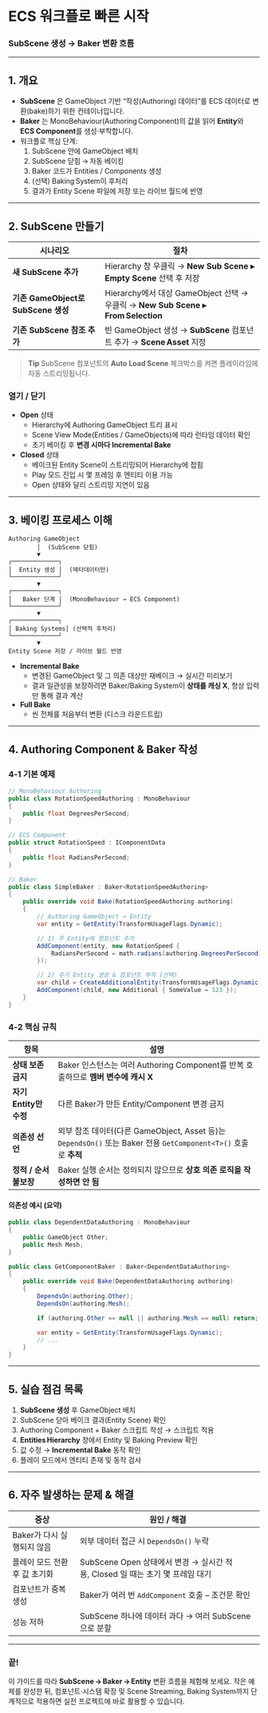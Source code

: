 # ECS 워크플로 빠른 시작  
### SubScene 생성 → Baker 변환 흐름

---

## 1. 개요
* **SubScene** 은 GameObject 기반 “작성(Authoring) 데이터”를 ECS 데이터로 변환(bake)하기 위한 컨테이너입니다.  
* **Baker** 는 MonoBehaviour(Authoring Component)의 값을 읽어 **Entity**와 **ECS Component**를 생성·부착합니다.  
* 워크플로 핵심 단계:  
  1. SubScene 안에 GameObject 배치  
  2. SubScene 닫힘 → 자동 베이킹  
  3. Baker 코드가 Entities / Components 생성  
  4. (선택) Baking System이 후처리  
  5. 결과가 Entity Scene 파일에 저장 또는 라이브 월드에 반영  

---

## 2. SubScene 만들기

| 시나리오 | 절차 |
|----------|------|
| **새 SubScene 추가** | Hierarchy 창 우클릭 → **New Sub Scene ▸ Empty Scene** 선택 후 저장 |
| **기존 GameObject로 SubScene 생성** | Hierarchy에서 대상 GameObject 선택 → 우클릭 → **New Sub Scene ▸ From Selection** |
| **기존 SubScene 참조 추가** | 빈 GameObject 생성 → **SubScene** 컴포넌트 추가 → **Scene Asset** 지정 |

> **Tip** SubScene 컴포넌트의 **Auto Load Scene** 체크박스를 켜면 플레이라임에 자동 스트리밍됩니다.

### 열기 / 닫기
* **Open** 상태  
  * Hierarchy에 Authoring GameObject 트리 표시  
  * Scene View Mode(Entities / GameObjects)에 따라 런타임 데이터 확인  
  * 초기 베이킹 후 **변경 시마다 Incremental Bake**  
* **Closed** 상태  
  * 베이크된 Entity Scene이 스트리밍되어 Hierarchy에 접힘  
  * Play 모드 진입 시 몇 프레임 후 엔티티 이용 가능  
  * Open 상태와 달리 스트리밍 지연이 있음

---

## 3. 베이킹 프로세스 이해

```text
Authoring GameObject
        │  (SubScene 닫힘)
        ▼
┌─────────────┐
│  Entity 생성 │  (메타데이터만)
└─────────────┘
        ▼
┌─────────────┐
│   Baker 단계 │  (MonoBehaviour → ECS Component)
└─────────────┘
        ▼
┌─────────────┐
│ Baking Systems│ (선택적 후처리)
└─────────────┘
        ▼
Entity Scene 저장 / 라이브 월드 반영
```

* **Incremental Bake**  
  * 변경된 GameObject 및 그 의존 대상만 재베이크 → 실시간 미리보기  
  * 결과 일관성을 보장하려면 Baker/Baking System이 **상태를 캐싱 X**, 항상 입력만 통해 결과 계산
* **Full Bake**  
  * 씬 전체를 처음부터 변환 (디스크 라운드트립)

---

## 4. Authoring Component & Baker 작성

### 4‑1 기본 예제

```csharp
// MonoBehaviour Authoring
public class RotationSpeedAuthoring : MonoBehaviour
{
    public float DegreesPerSecond;
}

// ECS Component
public struct RotationSpeed : IComponentData
{
    public float RadiansPerSecond;
}

// Baker
public class SimpleBaker : Baker<RotationSpeedAuthoring>
{
    public override void Bake(RotationSpeedAuthoring authoring)
    {
        // Authoring GameObject → Entity
        var entity = GetEntity(TransformUsageFlags.Dynamic);

        // 1) 주 Entity에 컴포넌트 추가
        AddComponent(entity, new RotationSpeed {
            RadiansPerSecond = math.radians(authoring.DegreesPerSecond)
        });

        // 2) 추가 Entity 생성 & 컴포넌트 부착 (선택)
        var child = CreateAdditionalEntity(TransformUsageFlags.Dynamic, "Child");
        AddComponent(child, new Additional { SomeValue = 123 });
    }
}
```

### 4‑2 핵심 규칙
| 항목 | 설명 |
|------|------|
| **상태 보존 금지** | Baker 인스턴스는 여러 Authoring Component를 반복 호출하므로 **멤버 변수에 캐시 X** |
| **자기 Entity만 수정** | 다른 Baker가 만든 Entity/Component 변경 금지 |
| **의존성 선언** | 외부 참조 데이터(다른 GameObject, Asset 등)는 `DependsOn()` 또는 Baker 전용 `GetComponent<T>()` 호출로 **추적** |
| **정적 / 순서 불보장** | Baker 실행 순서는 정의되지 않으므로 **상호 의존 로직을 작성하면 안 됨** |

#### 의존성 예시 (요약)
```csharp
public class DependentDataAuthoring : MonoBehaviour
{
    public GameObject Other;
    public Mesh Mesh;
}

public class GetComponentBaker : Baker<DependentDataAuthoring>
{
    public override void Bake(DependentDataAuthoring authoring)
    {
        DependsOn(authoring.Other);
        DependsOn(authoring.Mesh);

        if (authoring.Other == null || authoring.Mesh == null) return;

        var entity = GetEntity(TransformUsageFlags.Dynamic);
        // ...
    }
}
```

---

## 5. 실습 점검 목록

1. **SubScene 생성** 후 GameObject 배치  
2. SubScene 닫아 베이크 결과(Entity Scene) 확인  
3. Authoring Component + Baker 스크립트 작성 → 스크립트 적용  
4. **Entities Hierarchy** 창에서 Entity 및 Baking Preview 확인  
5. 값 수정 → **Incremental Bake** 동작 확인  
6. 플레이 모드에서 엔티티 존재 및 동작 검사  

---

## 6. 자주 발생하는 문제 & 해결

| 증상 | 원인 / 해결 |
|------|-------------|
| Baker가 다시 실행되지 않음 | 외부 데이터 접근 시 `DependsOn()` 누락 |
| 플레이 모드 전환 후 값 초기화 | SubScene Open 상태에서 변경 → 실시간 적용, Closed 일 때는 초기 몇 프레임 대기 |
| 컴포넌트가 중복 생성 | Baker가 여러 번 `AddComponent` 호출 – 조건문 확인 |
| 성능 저하 | SubScene 하나에 데이터 과다 → 여러 SubScene으로 분할 |

---

### 끝!  
이 가이드를 따라 **SubScene → Baker → Entity** 변환 흐름을 체험해 보세요. 작은 예제를 완성한 뒤, 컴포넌트·시스템 확장 및 Scene Streaming, Baking System까지 단계적으로 적용하면 실전 프로젝트에 바로 활용할 수 있습니다.
